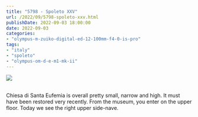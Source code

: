 ```yaml
---
title: "5798 - Spoleto XXV"
url: /2022/09/5798-spoleto-xxv.html
publishDate: 2022-09-03 18:00:00
date: 2022-09-03
categories:
- "olympus-m-zuiko-digital-ed-12-100mm-f4-0-is-pro"
tags:
- "italy"
- "spoleto"
- "olympus-om-d-e-m1-mk-ii"
---
```

<div class="container">
<div class="center"><a target="_blank" href="https://d25zfm9zpd7gm5.cloudfront.net/1200x1200/2019/20190906_152209_lr.jpg"><img class="webfeedsFeaturedVisual" src="https://d25zfm9zpd7gm5.cloudfront.net/0600x0600/2019/20190906_152209_lr.jpg" /></a></div>
</div>
<br />

Chiesa di Santa Eufemia is overall pretty small, narrow and
high. It must have been restored very recently. From the
museum, you enter on the upper floor. Today we see the right
upper side-nave.
